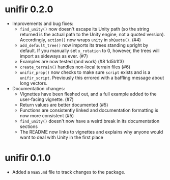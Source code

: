 # unifir 0.2.0

* Improvements and bug fixes:
    * `find_unity()` now doesn't escape its Unity path (so the string returned 
      is the actual path to the Unity engine, not a quoted version). 
      Accordingly, `action()` now wraps `unity` in `shQuote()`. (#4)
    * `add_default_tree()` now imports its trees standing upright by default. 
      If you manually set `x_rotation` to 0, however, the trees will import as 
      sideways as ever. (#7)
    * Examples are now tested (and work) (#8 1d5b1f3)
    * `create_terrain()` handles non-local terrain files (#6)
    * `unifir_prop()` now checks to make sure `script` exists and is a 
      `unifir_script`. Previously this errored with a baffling message about
      long vectors.
* Documentation changes:
    * Vignettes have been fleshed out, and a full example added to the 
      user-facing vignette. (#7)
    * Return values are better documented (#5)
    * Functions are consistently linked and documentation formatting is now
      more consistent (#5)
    * `find_unity()` doesn't now have a weird break in its documentation 
      sections
    * The README now links to vignettes and explains why anyone would want
      to deal with Unity in the first place

# unifir 0.1.0

* Added a `NEWS.md` file to track changes to the package.
